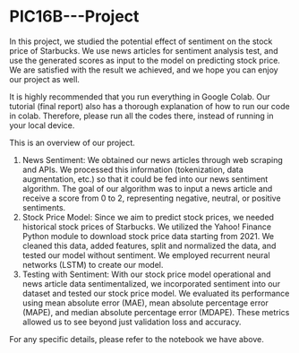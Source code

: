 # PIC16B---Project
In this project, we studied the potential effect of sentiment on the stock price of Starbucks. We use news articles for sentiment analysis test, and use the generated scores as input to the model on predicting stock price. We are satisfied with the result we achieved, and we hope you can enjoy our project as well.

It is highly recommended that you run everything in Google Colab. Our tutorial (final report) also has a thorough explanation of how to run our code in colab. Therefore, please run all the codes there, instead of running in your local device. 

This is an overview of our project.
1. News Sentiment: We obtained our news articles through web scraping and APIs. We processed this information (tokenization, data augmentation, etc.) so that it could be fed into our news sentiment algorithm. The goal of our algorithm was to input a news article and receive a score from 0 to 2, representing negative, neutral, or positive sentiments.
2. Stock Price Model: Since we aim to predict stock prices, we needed historical stock prices of Starbucks. We utilized the Yahoo! Finance Python module to download stock price data starting from 2021. We cleaned this data, added features, split and normalized the data, and tested our model without sentiment. We employed recurrent neural networks (LSTM) to create our model.
3. Testing with Sentiment: With our stock price model operational and news article data sentimentalized, we incorporated sentiment into our dataset and tested our stock price model. We evaluated its performance using mean absolute error (MAE), mean absolute percentage error (MAPE), and median absolute percentage error (MDAPE). These metrics allowed us to see beyond just validation loss and accuracy.

For any specific details, please refer to the notebook we have above. 
